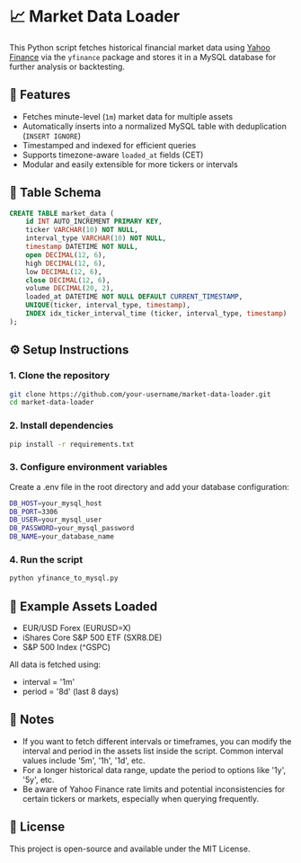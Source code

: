 # 📈 Market Data Loader

This Python script fetches historical financial market data using [Yahoo Finance](https://finance.yahoo.com/) via the `yfinance` package and stores it in a MySQL database for further analysis or backtesting.

## 🚀 Features

- Fetches minute-level (`1m`) market data for multiple assets
- Automatically inserts into a normalized MySQL table with deduplication (`INSERT IGNORE`)
- Timestamped and indexed for efficient queries
- Supports timezone-aware `loaded_at` fields (CET)
- Modular and easily extensible for more tickers or intervals

## 🧱 Table Schema

```sql
CREATE TABLE market_data (
    id INT AUTO_INCREMENT PRIMARY KEY,
    ticker VARCHAR(10) NOT NULL,
    interval_type VARCHAR(10) NOT NULL,
    timestamp DATETIME NOT NULL,
    open DECIMAL(12, 6),
    high DECIMAL(12, 6),
    low DECIMAL(12, 6),
    close DECIMAL(12, 6),
    volume DECIMAL(20, 2),
    loaded_at DATETIME NOT NULL DEFAULT CURRENT_TIMESTAMP,
    UNIQUE(ticker, interval_type, timestamp),
    INDEX idx_ticker_interval_time (ticker, interval_type, timestamp)
);
```


## ⚙️ Setup Instructions

### 1. Clone the repository
```bash
git clone https://github.com/your-username/market-data-loader.git
cd market-data-loader
```

### 2. Install dependencies
```bash
pip install -r requirements.txt
```

### 3. Configure environment variables
Create a .env file in the root directory and add your database configuration:
```bash
DB_HOST=your_mysql_host
DB_PORT=3306
DB_USER=your_mysql_user
DB_PASSWORD=your_mysql_password
DB_NAME=your_database_name
```
### 4. Run the script
```bash
python yfinance_to_mysql.py
```

## 📝 Example Assets Loaded
- EUR/USD Forex (EURUSD=X)
- iShares Core S&P 500 ETF (SXR8.DE)
- S&P 500 Index (^GSPC)

All data is fetched using:
- interval = '1m'
- period = '8d' (last 8 days)

## 📒 Notes
- If you want to fetch different intervals or timeframes, you can modify the interval and period in the assets list inside the script. Common interval values include '5m', '1h', '1d', etc.
- For a longer historical data range, update the period to options like '1y', '5y', etc.
- Be aware of Yahoo Finance rate limits and potential inconsistencies for certain tickers or markets, especially when querying frequently.

## 📄 License
This project is open-source and available under the MIT License.